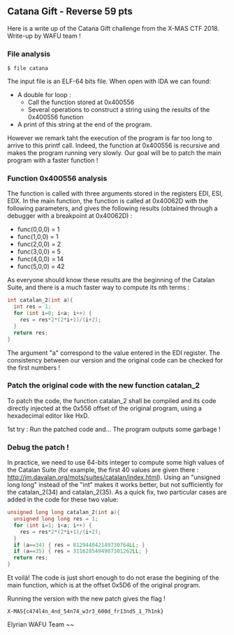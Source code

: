 ## Catana Gift - Reverse 59 pts

Here is a write up of the Catana Gift challenge from the X-MAS CTF 2018. Write-up by WAFU team !

### File analysis
```
$ file catana
```
The input file is an ELF-64 bits file. When open with IDA we can found:
- A double for loop :
    - Call the function stored at 0x400556
    - Several operations to construct a string using the results of the 0x400556 function
- A print of this string at the end of the program.

However we remark taht the execution of the program is far too long to arrive to this printf call. Indeed, the function at 0x400556 is recursive and makes the program running very slowly. Our goal will be to patch the main program with a faster function !

### Function 0x400556 analysis
The function is called with three arguments stored in the registers EDI, ESI, EDX. In the main function, the function is called at 0x40062D with the following parameters, and gives the following results (obtained through a debugger with a breakpoint at 0x40062D) : 
  - func(0,0,0) = 1
  - func(1,0,0) = 1
  - func(2,0,0) = 2
  - func(3,0,0) = 5
  - func(4,0,0) = 14
  - func(5,0,0) = 42

As everyone should know these results are the beginning of the Catalan Suite, and there is a much faster way to compute its nth terms :

```c
int catalan_2(int a){
  int res = 1;
  for (int i=0; i<a; i++) {
    res = res*2*(2*i+1)/(i+2);
  }
  return res;
}
```

The argument "a" correspond to the value entered in the EDI register. The consistency between our version and the original code can be checked for the first numbers !

### Patch the original code with the new function catalan_2
To patch the code, the function catalan_2 shall be compiled and its code directly injected at the 0x556 offset of the original program, using a hexadecimal editor like HxD.

1st try : Run the patched code and... The program outputs some garbage !

### Debug the patch !
In practice, we need to use 64-bits integer to compute some high values of the Catalan Suite (for example, the first 40 values are given there : http://jm.davalan.org/mots/suites/catalan/index.html). Using an "unsigned long long" instead of the "int" makes it works better, but not sufficiently for the catalan_2(34) and catalan_2(35). As a quick fix, two particular cases are added in the code for these two value:

```c
unsigned long long catalan_2(int a){
  unsigned long long res = 1;
  for (int i=1; i<a; i++) {
    res = res*2*(2*i+1)/(i+2);
  }
  if (a==34) { res = 812944042149730764LL; }
  if (a==35) { res = 3116285494907301262LL; }
  return res;
}
```

Et voilà! The code is just short enough to do not erase the begining of the main function, which is at the offset 0x5D6 of the original program.

Running the version with the new patch gives the flag !
```
X-MAS{c474l4n_4nd_54n74_w3r3_600d_fr13nd5_1_7h1nk}
```

Elyrian
WAFU Team ~~


